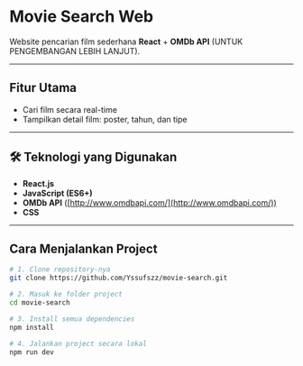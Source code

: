 # Movie Search Web   
Website pencarian film sederhana **React** + **OMDb API** (UNTUK PENGEMBANGAN LEBIH LANJUT).

---

##  Fitur Utama
-  Cari film secara real-time
-  Tampilkan detail film: poster, tahun, dan tipe


---

## 🛠️ Teknologi yang Digunakan
- **React.js**
- **JavaScript (ES6+)**
- **OMDb API** ([http://www.omdbapi.com/](http://www.omdbapi.com/))
- **CSS**

---

## Cara Menjalankan Project

```bash
# 1. Clone repository-nya
git clone https://github.com/Yssufszz/movie-search.git

# 2. Masuk ke folder project
cd movie-search

# 3. Install semua dependencies
npm install

# 4. Jalankan project secara lokal
npm run dev
